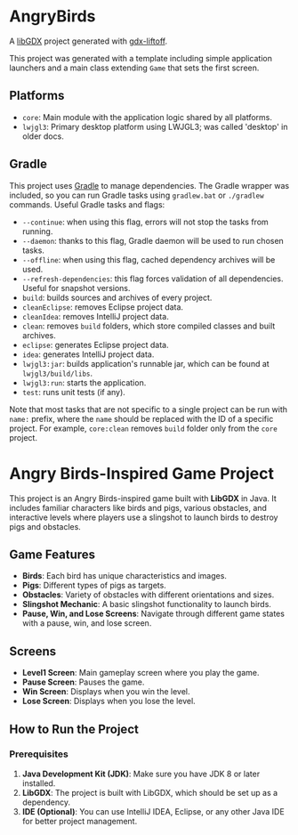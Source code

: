 # AngryBirds

A [libGDX](https://libgdx.com/) project generated with [gdx-liftoff](https://github.com/libgdx/gdx-liftoff).

This project was generated with a template including simple application launchers and a main class extending `Game` that sets the first screen.

## Platforms

- `core`: Main module with the application logic shared by all platforms.
- `lwjgl3`: Primary desktop platform using LWJGL3; was called 'desktop' in older docs.

## Gradle

This project uses [Gradle](https://gradle.org/) to manage dependencies.
The Gradle wrapper was included, so you can run Gradle tasks using `gradlew.bat` or `./gradlew` commands.
Useful Gradle tasks and flags:

- `--continue`: when using this flag, errors will not stop the tasks from running.
- `--daemon`: thanks to this flag, Gradle daemon will be used to run chosen tasks.
- `--offline`: when using this flag, cached dependency archives will be used.
- `--refresh-dependencies`: this flag forces validation of all dependencies. Useful for snapshot versions.
- `build`: builds sources and archives of every project.
- `cleanEclipse`: removes Eclipse project data.
- `cleanIdea`: removes IntelliJ project data.
- `clean`: removes `build` folders, which store compiled classes and built archives.
- `eclipse`: generates Eclipse project data.
- `idea`: generates IntelliJ project data.
- `lwjgl3:jar`: builds application's runnable jar, which can be found at `lwjgl3/build/libs`.
- `lwjgl3:run`: starts the application.
- `test`: runs unit tests (if any).

Note that most tasks that are not specific to a single project can be run with `name:` prefix, where the `name` should be replaced with the ID of a specific project.
For example, `core:clean` removes `build` folder only from the `core` project.
# Angry Birds-Inspired Game Project

This project is an Angry Birds-inspired game built with **LibGDX** in Java. It includes familiar characters like birds and pigs, various obstacles, and interactive levels where players use a slingshot to launch birds to destroy pigs and obstacles.

## Game Features
- **Birds**: Each bird has unique characteristics and images.
- **Pigs**: Different types of pigs as targets.
- **Obstacles**: Variety of obstacles with different orientations and sizes.
- **Slingshot Mechanic**: A basic slingshot functionality to launch birds.
- **Pause, Win, and Lose Screens**: Navigate through different game states with a pause, win, and lose screen.
  
## Screens
- **Level1 Screen**: Main gameplay screen where you play the game.
- **Pause Screen**: Pauses the game.
- **Win Screen**: Displays when you win the level.
- **Lose Screen**: Displays when you lose the level.

## How to Run the Project

### Prerequisites
1. **Java Development Kit (JDK)**: Make sure you have JDK 8 or later installed.
2. **LibGDX**: The project is built with LibGDX, which should be set up as a dependency.
3. **IDE (Optional)**: You can use IntelliJ IDEA, Eclipse, or any other Java IDE for better project management.

